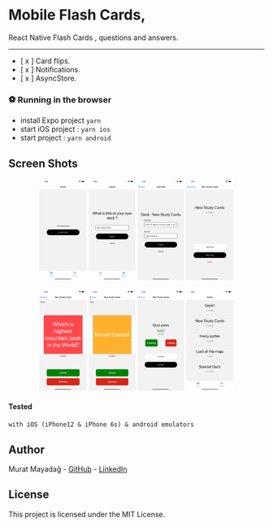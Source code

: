 # Mobile Flash Cards,

React Native Flash Cards , questions and answers.

---

- [ x ] Card flips.
- [ x ] Notifications.
- [ x ] AsyncStore.

### ⚽️ Running in the browser

- install Expo project `yarn`
- start iOS project : `yarn ios`
- start project : `yarn android`
## Screen Shots
<p align="center">
  <img src="./ss/1.png" height="200" title="screenshot">
  <img src="./ss/2.png" height="200" title="Screenshot">
  <img src="./ss/3.png" height="200" title="Screenshot">
  <img src="./ss/4.png" height="200" title="Screenshot">
</p>
<p align="center">
  <img src="./ss/5.png" height="200" title="screenshot">
  <img src="./ss/6.png" height="200" title="Screenshot">
  <img src="./ss/7.png" height="200" title="Screenshot">
  <img src="./ss/8.png" height="200" title="Screenshot">
</p>

#### Tested

    with iOS (iPhone12 & iPhone 6s) & android emulators

## Author

Murat Mayadağ - [GitHub](https://github.com/mmayadag) - [LinkedIn](https://www.linkedin.com/in/murat-mayadag/)

## License

This project is licensed under the MIT License.
